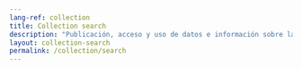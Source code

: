 ```yaml
---
lang-ref: collection
title: Collection search
description: "Publicación, acceso y uso de datos e información sobre la biodiversidad de Colombia"
layout: collection-search
permalink: /collection/search
---
```

